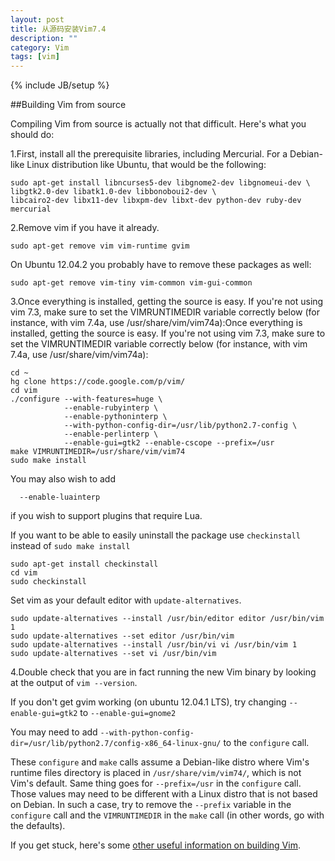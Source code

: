 ```yaml
---
layout: post
title: 从源码安装Vim7.4
description: ""
category: Vim
tags: [vim]
---
```

{% include JB/setup %}

##Building Vim from source

Compiling Vim from source is actually not that difficult. Here's what you should do:

1.First, install all the prerequisite libraries, including Mercurial. For a Debian-like Linux distribution like Ubuntu, that would be the following:

    sudo apt-get install libncurses5-dev libgnome2-dev libgnomeui-dev \
    libgtk2.0-dev libatk1.0-dev libbonoboui2-dev \
    libcairo2-dev libx11-dev libxpm-dev libxt-dev python-dev ruby-dev mercurial

2.Remove vim if you have it already.

    sudo apt-get remove vim vim-runtime gvim

On Ubuntu 12.04.2 you probably have to remove these packages as well:

    sudo apt-get remove vim-tiny vim-common vim-gui-common

3.Once everything is installed, getting the source is easy. If you're not using vim 7.3, make sure to set the VIMRUNTIMEDIR variable correctly below (for instance, with vim 7.4a, use /usr/share/vim/vim74a):Once everything is installed, getting the source is easy. If you're not using vim 7.3, make sure to set the VIMRUNTIMEDIR variable correctly below (for instance, with vim 7.4a, use /usr/share/vim/vim74a):

    cd ~
    hg clone https://code.google.com/p/vim/
    cd vim
    ./configure --with-features=huge \
                --enable-rubyinterp \
                --enable-pythoninterp \
                --with-python-config-dir=/usr/lib/python2.7-config \
                --enable-perlinterp \
                --enable-gui=gtk2 --enable-cscope --prefix=/usr
    make VIMRUNTIMEDIR=/usr/share/vim/vim74
    sudo make install

You may also wish to add

      --enable-luainterp

if you wish to support plugins that require Lua.

If you want to be able to easily uninstall the package use `checkinstall` instead of `sudo make install`

    sudo apt-get install checkinstall
    cd vim
    sudo checkinstall

Set vim as your default editor with `update-alternatives`.

    sudo update-alternatives --install /usr/bin/editor editor /usr/bin/vim 1
    sudo update-alternatives --set editor /usr/bin/vim
    sudo update-alternatives --install /usr/bin/vi vi /usr/bin/vim 1
    sudo update-alternatives --set vi /usr/bin/vim

4.Double check that you are in fact running the new Vim binary by looking at the output of `vim --version`.

If you don't get gvim working (on ubuntu 12.04.1 LTS), try changing `--enable-gui=gtk2` to `--enable-gui=gnome2`

You may need to add `--with-python-config-dir=/usr/lib/python2.7/config-x86_64-linux-gnu/` to the `configure` call.

These `configure` and `make` calls assume a Debian-like distro where Vim's runtime files directory is placed in `/usr/share/vim/vim74/`, which is not Vim's default. Same thing goes for `--prefix=/usr` in the `configure` call. Those values may need to be different with a Linux distro that is not based on Debian. In such a case, try to remove the `--prefix` variable in the `configure` call and the `VIMRUNTIMEDIR` in the `make` call (in other words, go with the defaults).

If you get stuck, here's some [other useful information on building Vim](http://vim.wikia.com/wiki/Building_Vim).
